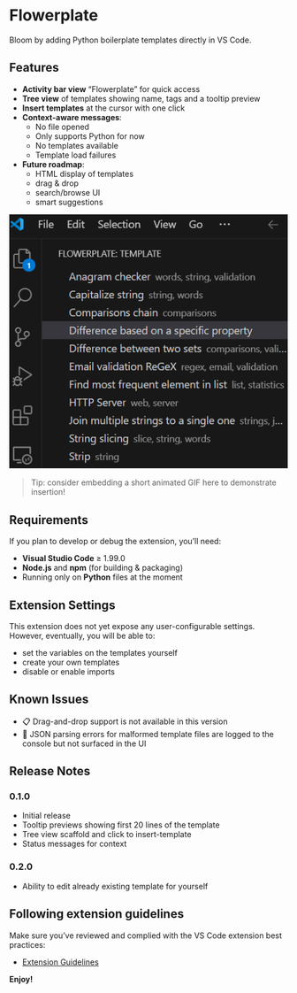 # Flowerplate

Bloom by adding Python boilerplate templates directly in VS Code.

## Features

- **Activity bar view** “Flowerplate” for quick access
- **Tree view** of templates showing name, tags and a tooltip preview
- **Insert templates** at the cursor with one click
- **Context-aware messages**:
  - No file opened
  - Only supports Python for now
  - No templates available
  - Template load failures
- **Future roadmap**: 
    - HTML display of templates
    - drag & drop
    - search/browse UI
    - smart suggestions  

![Templates tree view](assets/images/TreeViewScreenshot.png)

> Tip: consider embedding a short animated GIF here to demonstrate insertion!

## Requirements

If you plan to develop or debug the extension, you’ll need:

- **Visual Studio Code** ≥ 1.99.0  
- **Node.js** and **npm** (for building & packaging)  
- Running only on **Python** files at the moment

## Extension Settings

This extension does not yet expose any user-configurable settings.
However, eventually, you will be able to:
- set the variables on the templates yourself
- create your own templates
- disable or enable imports

## Known Issues

- 📋 Drag-and-drop support is not available in this version  
- 🐛 JSON parsing errors for malformed template files are logged to the console but not surfaced in the UI  

## Release Notes

### 0.1.0

- Initial release  
- Tooltip previews showing first 20 lines of the template
- Tree view scaffold and click to insert-template  
- Status messages for context  

### 0.2.0

- Ability to edit already existing template for yourself

## Following extension guidelines

Make sure you’ve reviewed and complied with the VS Code extension best practices:

* [Extension Guidelines](https://code.visualstudio.com/api/references/extension-guidelines)

**Enjoy!**  
